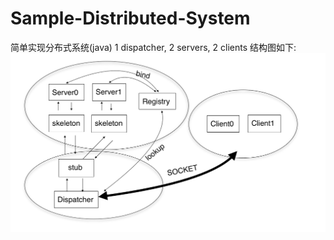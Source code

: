 # Sample-Distributed-System
简单实现分布式系统(java)
1 dispatcher, 2 servers, 2 clients
结构图如下: 
![image](https://github.com/brookgao/Sample-Distributed-System/raw/master/Images/structure.png) 

